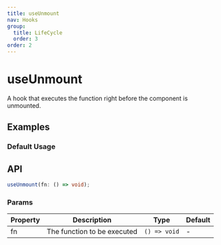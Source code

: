 ```yaml
---
title: useUnmount
nav: Hooks
group:
  title: LifeCycle
  order: 3
order: 2
---
```


# useUnmount

A hook that executes the function right before the component is unmounted.

## Examples

### Default Usage

<code src="./demo/demo1.tsx"></code>

## API

```typescript
useUnmount(fn: () => void);
```

### Params

| Property | Description                 | Type         | Default |
| -------- | --------------------------- | ------------ | ------- |
| fn       | The function to be executed | `() => void` | -       |
